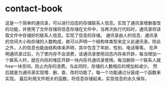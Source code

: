 # contact-book
这是一个简单的通讯录，可以进行动态的存储联系人信息。实现了通讯录增删查改的功能，并使用了文件存储将信息存储在文件中，当再次执行代码时，通讯录将读取文件中存储好的联系人信息。实现了信息的存储。
通讯录由人的信息、通讯录的空间大小和存储的人数构成，故可以声明一个结构体类型来定义此通讯录。除此之外，人的信息也能由结构体来声明，其中包含了年龄、性别、电话等等。
在声明通讯录过后，为了使内存不会浪费，该通讯录使用动态内存来开辟，每当增加一个联系人时，就在内存的堆区开辟一块内存共通讯录使用。每当删除一个联系人就free一块空间。防止内存的浪费。与此同时，存储的人数相应的增加和减少。
然后就是为通讯录实现增、删、查、改的功能了。每一个功能通过分装成一个函数来实现。
最后利用文件相关的函数，将信息存储起来。实现信息的永久保存。
